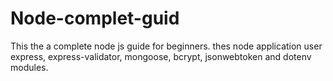 # Node-complet-guid
This the a complete node js guide for beginners.  thes node application user express, express-validator, mongoose, bcrypt, jsonwebtoken and  dotenv  modules.
